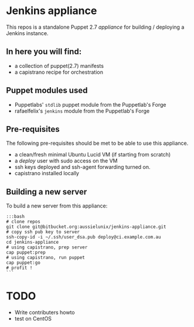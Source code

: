 # Jenkins appliance


This repos is a standalone Puppet 2.7 _appliance_ for building / deploying a Jenkins instance.

## In here you will find:  

* a collection of puppet(2.7) manifests  
* a capistrano recipe for orchestration  

## Puppet modules used

* Puppetlabs' `stdlib` puppet module from the Puppetlab's Forge
* rafaelfelix's `jenkins` module from the Puppetlab's Forge

## Pre-requisites

The following pre-requisites should be met to be able to use this appliance.  

* a clean/fresh minimal Ubuntu Lucid VM (if starting from scratch)  
* a *deploy* user with sudo access on the VM
* ssh keys deployed and ssh-agent forwarding turned on.  
* capistrano installed locally  

## Building a new server

To build a new server from this appliance:


    :::bash
    # clone repos
    git clone git@bitbucket.org:aussielunix/jenkins-appliance.git
    # copy ssh pub key to server
    ssh-copy-id -i ~/.ssh/user_dsa.pub deploy@ci.example.com.au
    cd jenkins-appliance
    # using capistrano, prep server
    cap puppet:prep
    # using capistrano, run puppet
    cap puppet:go 
    # profit !
    ```

# TODO

* Write contributers howto
* test on CentOS
